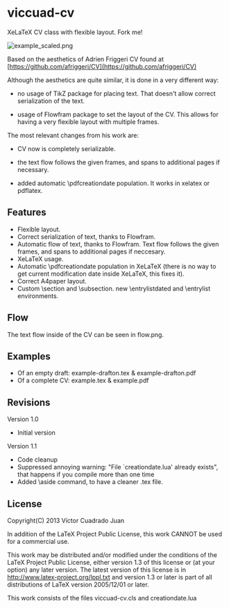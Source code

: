 viccuad-cv
==========


XeLaTeX CV class with flexible layout. Fork me!

![example_scaled.png](https://github.com/viccuad/viccuad-cv/raw/master/example_scaled.png)

Based on the aesthetics of Adrien Friggeri CV found at
[https://github.com/afriggeri/CV](https://github.com/afriggeri/CV)

Although the aesthetics are quite similar, it is done in a very different way:

 - no usage of TikZ package for placing text. That doesn't allow correct 
serialization of the text.

 - usage of Flowfram package to set the layout of the CV. This allows for having a very flexible layout with multiple frames.

The most relevant changes from his work are:

 - CV now is completely serializable.

 - the text flow follows the given frames, and spans to additional pages if 
necessary. 

 - added automatic \pdfcreationdate population. It works in xelatex 
or pdflatex.
 
## Features
 - Flexible layout.
 - Correct serialization of text, thanks to Flowfram.
 - Automatic flow of text, thanks to Flowfram. Text flow follows the given frames, and spans to additional pages if neccesary.
 - XeLaTeX usage.
 - Automatic \pdfcreationdate population in XeLaTeX (there is no way to get current modification date inside XeLaTeX, this fixes it).
 - Correct A4paper layout.
 - Custom \section and \subsection. new \entrylistdated and \entrylist environments.

## Flow
The text flow inside of the CV can be seen in flow.png.

## Examples 
 * Of an empty draft: example-drafton.tex & example-drafton.pdf
 * Of a complete CV: example.tex & example.pdf


## Revisions
Version 1.0

 * Initial version

Version 1.1

 * Code cleanup 
 * Suppressed annoying warning: "File `creationdate.lua' already exists", that 
   happens if you compile more than one time
 * Added \aside command, to have a cleaner .tex file.


## License

Copyright(C) 2013  Víctor Cuadrado Juan 

In addition of the LaTeX Project Public License, this work CANNOT be used for a commercial use. 

This work may be distributed and/or modified under the
conditions of the LaTeX Project Public License, either version 1.3
of this license or (at your option) any later version.
The latest version of this license is in
http://www.latex-project.org/lppl.txt
and version 1.3 or later is part of all distributions of LaTeX
version 2005/12/01 or later.

This work consists of the files viccuad-cv.cls and creationdate.lua 

